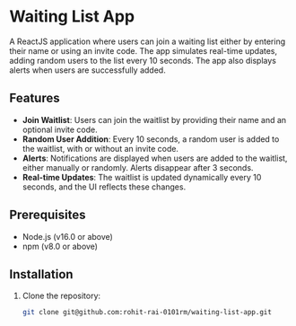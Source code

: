 # Waiting List App

A ReactJS application where users can join a waiting list either by entering their name or using an invite code. The app simulates real-time updates, adding random users to the list every 10 seconds. The app also displays alerts when users are successfully added.

## Features

- **Join Waitlist**: Users can join the waitlist by providing their name and an optional invite code.
- **Random User Addition**: Every 10 seconds, a random user is added to the waitlist, with or without an invite code.
- **Alerts**: Notifications are displayed when users are added to the waitlist, either manually or randomly. Alerts disappear after 3 seconds.
- **Real-time Updates**: The waitlist is updated dynamically every 10 seconds, and the UI reflects these changes.

## Prerequisites

- Node.js (v16.0 or above)
- npm (v8.0 or above)

## Installation

1. Clone the repository:

   ```bash
   git clone git@github.com:rohit-rai-0101rm/waiting-list-app.git
